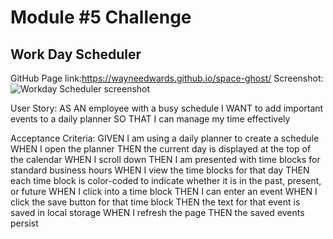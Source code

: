 # Module #5 Challenge
## Work Day Scheduler

GitHub Page link:https://wayneedwards.github.io/space-ghost/
Screenshot:![Workday Scheduler screenshot](https://user-images.githubusercontent.com/71949043/112086624-cb9efd80-8b49-11eb-8c7b-f3c7322c988c.png)

User Story:
AS AN employee with a busy schedule
I WANT to add important events to a daily planner
SO THAT I can manage my time effectively

Acceptance Criteria:
GIVEN I am using a daily planner to create a schedule
WHEN I open the planner
THEN the current day is displayed at the top of the calendar
WHEN I scroll down
THEN I am presented with time blocks for standard business hours
WHEN I view the time blocks for that day
THEN each time block is color-coded to indicate whether it is in the past, present, or future
WHEN I click into a time block
THEN I can enter an event
WHEN I click the save button for that time block
THEN the text for that event is saved in local storage
WHEN I refresh the page
THEN the saved events persist
